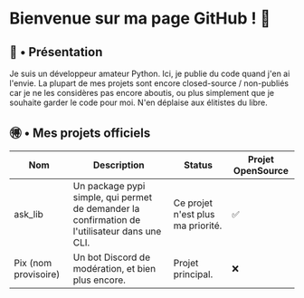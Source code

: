 # Bienvenue sur ma page GitHub ! 👋
## 🐲 • Présentation
Je suis un développeur amateur Python. Ici, je publie du code quand j'en ai l'envie. La plupart de mes projets sont encore closed-source / non-publiés car je ne les considères pas encore aboutis, ou plus simplement que je souhaite garder le code pour moi. N'en déplaise aux élitistes du libre.

## 🉐 • Mes projets officiels 
| Nom | Description | Status | Projet OpenSource |
|---|---|---|---|
| ask_lib |  Un package pypi simple, qui permet de demander la confirmation de l'utilisateur dans une CLI. | Ce projet n'est plus ma priorité. | ✅ |
| Pix (nom provisoire) | Un bot Discord de modération, et bien plus encore. | Projet principal. | ❌ |
